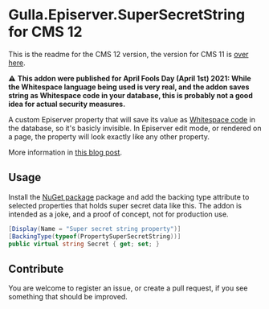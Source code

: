 # Gulla.Episerver.SuperSecretString for CMS 12

This is the readme for the CMS 12 version, the version for CMS 11 is [over here](https://github.com/tomahg/Gulla.Episerver.SuperSecretString/tree/cms11).

:warning: **This addon were published for April Fools Day (April 1st) 2021: While the Whitespace language being used is very real, and the addon saves string as Whitespace code in your database, this is probably not a good idea for actual security measures.**

A custom Episerver property that will save its value as [Whitespace code](https://esolangs.org/wiki/Whitespace) in the database, so it's basicly invisible. In Episerver edit mode, or rendered on a page, the property will look exactly like any other property.

More information in [this blog post](https://www.gulla.net/en/blog/hiding-secrets-in-episerver/).

## Usage
Install the [NuGet package](https://www.nuget.org/packages/Gulla.Episerver.SuperSecretString/) package and add the backing type attribute to selected properties that holds super secret data like this. The addon is intended as a joke, and a proof of concept, not for production use.

``` csharp
[Display(Name = "Super secret string property")]
[BackingType(typeof(PropertySuperSecretString))]
public virtual string Secret { get; set; }
```

## Contribute
You are welcome to register an issue, or create a pull request, if you see something that should be improved.